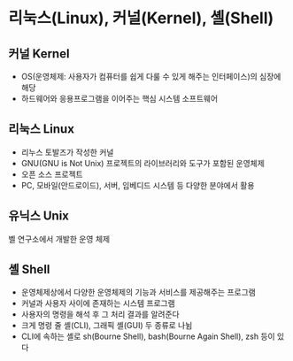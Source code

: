 # 리눅스(Linux), 커널(Kernel), 셸(Shell)

## 커널 Kernel
- OS(운영체제: 사용자가 컴퓨터를 쉽게 다룰 수 있게 해주는 인터페이스)의 심장에 해당
- 하드웨어와 응용프로그램을 이어주는 핵심 시스템 소프트웨어

## 리눅스 Linux
- 리누스 토발즈가 작성한 커널 
- GNU(GNU is Not Unix) 프로젝트의 라이브러리와 도구가 포함된 운영체제
- 오픈 소스 프로젝트
- PC, 모바일(안드로이드), 서버, 임베디드 시스템 등 다양한 분야에서 활용

## 유닉스 Unix
벨 연구소에서 개발한 운영 체제
​
## 셸 Shell
- 운영체제상에서 다양한 운영체제의 기능과 서비스를 제공해주는 프로그램
- 커널과 사용자 사이에 존재하는 시스템 프로그램
- 사용자의 명령을 해석 후 그 처리 결과를 알려준다
- 크게 명령 줄 셸(CLI), 그래픽 셸(GUI) 두 종류로 나뉨
- CLI에 속하는 셸로 sh(Bourne Shell), bash(Bourne Again Shell), zsh 등이 있다
